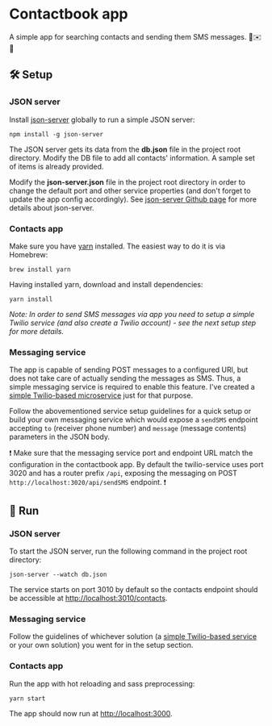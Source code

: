 # Contactbook app
A simple app for searching contacts and sending them SMS messages. 🧐✉️🎉

## 🛠 Setup

### JSON server

Install [json-server]('https://github.com/typicode/json-server') globally to run a simple JSON server:

```
npm install -g json-server
```

The JSON server gets its data from the **db.json** file in the project root directory. Modify the DB file to add all contacts' information. A sample set of items is already provided.

Modify the **json-server.json** file in the project root directory in order to change the default port and other service properties (and don't forget to update the app config accordingly). See [json-server Github page](https://github.com/typicode/json-server) for more details about json-server.

### Contacts app
Make sure you have [yarn](https://yarnpkg.com/lang/en/) installed. The easiest way to do it is via Homebrew:

```
brew install yarn
```

Having installed yarn, download and install dependencies:

```
yarn install
```

_Note: In order to send SMS messages via app you need to setup a simple Twilio service (and also create a Twilio account) - see the next setup step for more details._

### Messaging service
The app is capable of sending POST messages to a configured URl, but does not take care of actually sending the messages as SMS. Thus, a simple messaging service is required to enable this feature. I've created a [simple Twilio-based microservice](https://github.com/rasmuslelumees/twilio-service) just for that purpose.

Follow the abovementioned service setup guidelines for a quick setup or build your own messaging service which would expose a `sendSMS` endpoint accepting `to` (receiver phone number) and `message` (message contents) parameters in the JSON body.

❗️ Make sure that the messaging service port and endpoint URL match the configuration in the contactbook app. By default the twilio-service uses port 3020 and has a router prefix `/api`, exposing the messaging on POST `http://localhost:3020/api/sendSMS` endpoint. ❗️

## 🦄 Run

### JSON server
To start the JSON server, run the following command in the project root directory:

```
json-server --watch db.json
```

The service starts on port 3010 by default so the contacts endpoint should be accessible at [http://localhost:3010/contacts](http://localhost:3010/contacts).

### Messaging service

Follow the guidelines of whichever solution (a [simple Twilio-based service](https://github.com/rasmuslelumees/twilio-service) or your own solution) you went for in the setup section.

### Contacts app

Run the app with hot reloading and sass preprocessing:

```
yarn start
```
The app should now run at [http://localhost:3000](http://localhost:3000).

